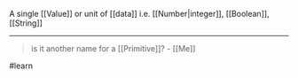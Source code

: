  A single [[Value]] or unit of [[data]] i.e. [[Number|integer]], [[Boolean]], [[String]]

---

> is it another name for a [[Primitive]]? - [[Me]]

#learn 